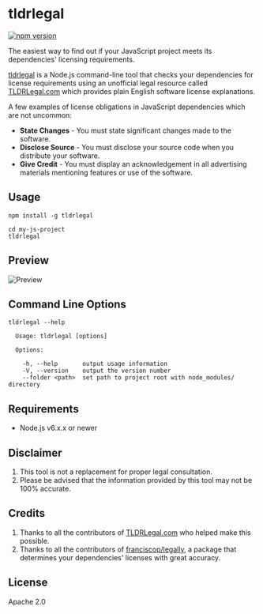# tldrlegal

[![npm version](https://badge.fury.io/js/tldrlegal.svg)](https://badge.fury.io/js/tldrlegal)

The easiest way to find out if your JavaScript project meets its dependencies' licensing requirements.

[tldrlegal](https://github.com/eladnava/tldrlegal) is a Node.js command-line tool that checks your dependencies for license requirements using an unofficial legal resource called [TLDRLegal.com](https://tldrlegal.com/) which provides plain English software license explanations.

A few examples of license obligations in JavaScript dependencies which are not uncommon:

* **State Changes** - You must state significant changes made to the software.
* **Disclose Source** - You must disclose your source code when you distribute your software.
* **Give Credit** - You must display an acknowledgement in all advertising materials mentioning features or use of the software.

## Usage

```shell
npm install -g tldrlegal

cd my-js-project
tldrlegal
```

## Preview

![Preview](https://raw.github.com/eladnava/tldrlegal/master/assets/output.png) 

## Command Line Options

```shell
tldrlegal --help

  Usage: tldrlegal [options]

  Options:

    -h, --help       output usage information
    -V, --version    output the version number
    --folder <path>  set path to project root with node_modules/ directory
```

## Requirements

* Node.js v6.x.x or newer

## Disclaimer

1. This tool is not a replacement for proper legal consultation.
2. Please be advised that the information provided by this tool may not be 100% accurate.

## Credits

1. Thanks to all the contributors of [TLDRLegal.com](https://tldrlegal.com) who helped make this possible.
2. Thanks to all the contributors of [franciscop/legally](https://github.com/franciscop/legally), a package that determines your dependencies' licenses with great accuracy.

## License

Apache 2.0
